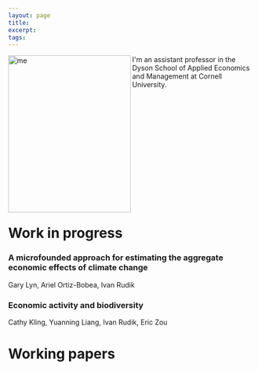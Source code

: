 ```yaml
---
layout: page 
title:
excerpt: 
tags: 
---
```

<p><img src="https://irudik.github.io/assets/img/rudik_photo.jpg" alt="me" align="left" style="width:250px;height:320px;">

I'm an assistant professor in the Dyson School of Applied Economics and Management at Cornell University. </p>

<p style="clear: both;"> </p>
  
# Work in progress

### A microfounded approach for estimating the aggregate economic effects of climate change
Gary Lyn, Ariel Ortiz-Bobea, Ivan Rudik

### Economic activity and biodiversity
Cathy Kling, Yuanning Liang, Ivan Rudik, Eric Zou

# Working papers


